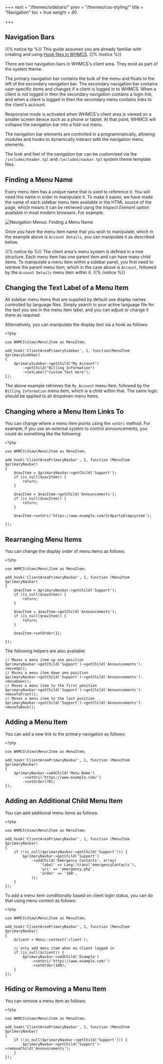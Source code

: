 +++
next = "/themes/sidebars/"
prev = "/themes/css-styling/"
title = "Navigation"
toc = true
weight = 40

+++

## Navigation Bars

{{% notice tip %}}
This guide assumes you are already familiar with creating and using [Hook files in WHMCS](/hooks/).
{{% /notice %}}

There are two navigation bars in WHMCS's client area. They exist as part of the system theme.

The primary navigation bar contains the bulk of the menu and floats to the left of the secondary navigation bar. The secondary navigation bar contains user-specific items and changes if a client is logged in to WHMCS. When a client is not logged in then the secondary navigation contains a login link, and when a client is logged in then the secondary menu contains links to the client's account.

Responsive mode is activated when WHMCS's client area is viewed on a smaller screen device such as a phone or tablet. At that point, WHMCS will collapse the navigation bar into a fold-out menu.

The navigation bar elements are controlled in a programmatically, allowing modules and hooks to dynamically interact with the navigation menu elements.

The look and feel of the navigation bar can be customised via the `/includes/header.tpl` and `/includes/navbar.tpl` system theme template files.

## Finding a Menu Name

Every menu item has a unique name that is used to reference it. You will need this name in order to manipulate it. To make it easier, we have made the name of each sidebar menu item available in the HTML source of the page, which means it can be retrieved using the *Inspect Element* option available in most modern browsers. For example:

![Navigation Menus: Finding a Menu Name](menus-find-name.png)

Once you have the menu item name that you wish to manipulate, which in the example above is `Account Details`, you can manipulate it as described below.

{{% notice tip %}}
The client area's menu system is defined in a tree structure. Each menu item has one parent item and can have many child items. To manipulate a menu item within a sidebar panel, you first need to retrieve the parent menu item, which in the case above is `Account`, followed by the `Account Details` menu item within it.
{{% /notice %}}

## Changing the Text Label of a Menu Item

All sidebar menu items that are supplied by default use display names controlled by language files. Simply search in your active language file for the text you see in the menu item label, and you can adjust or change it there as required.

Alternatively, you can manipulate the display text via a hook as follows:

```
<?php

use WHMCS\View\Menu\Item as MenuItem;

add_hook('ClientAreaPrimarySidebar', 1, function(MenuItem $primarySidebar)
{
    $primarySidebar->getChild("My Account")
        ->getChild("Billing Information")
        ->setLabel("Custom Text Here");
});
```

The above example retrieves the `My Account` menu item, followed by the `Billing Information` menu item, which is a child within that. The same logic should be applied to all dropdown menu items.

## Changing where a Menu Item Links To

You can change where a menu item points using the `setUri` method. For example, if you use an external system to control announcements, you could do something like the following:

```
<?php

use WHMCS\View\Menu\Item as MenuItem;

add_hook('ClientAreaPrimaryNavbar', 1, function (MenuItem $primaryNavbar)
{
    $navItem = $primaryNavbar->getChild('Support');
    if (is_null($navItem)) {
        return;
    }

    $navItem = $navItem->getChild('Announcements');
    if (is_null($navItem)) {
        return;
    }

    $navItem->setUri('https://www.example.com/3rdpartyblogsystem');

});
```

## Rearranging Menu Items

You can change the display order of menu items as follows:

```
<?php

use WHMCS\View\Menu\Item as MenuItem;

add_hook('ClientAreaPrimaryNavbar', 1, function (MenuItem $primaryNavbar)
{
    $navItem = $primaryNavbar->getChild('Support');
    if (is_null($navItem)) {
        return;
    }

    $navItem = $navItem->getChild('Announcements');
    if (is_null($navItem)) {
        return;
    }

    $navItem->setOrder(1);

});
```

The following helpers are also available:

```
// Moves a menu item up one position
$primaryNavbar->getChild('Support')->getChild('Announcements')->moveUp();
// Moves a menu item down one position
$primaryNavbar->getChild('Support')->getChild('Announcements')->moveDown();
// Moves a menu item to the first position
$primaryNavbar->getChild('Support')->getChild('Announcements')->moveToFront();
// Moves a menu item to the last position
$primaryNavbar->getChild('Support')->getChild('Announcements')->moveToBack();
```

## Adding a Menu Item

You can add a new link to the primary navigation as follows:

```
<?php

use WHMCS\View\Menu\Item as MenuItem;

add_hook('ClientAreaPrimaryNavbar', 1, function (MenuItem $primaryNavbar)
{
    $primaryNavbar->addChild('Menu Name')
        ->setUri('https://www.example.com/')
        ->setOrder(70);
});
```

## Adding an Additional Child Menu Item

You can add additional menu items as follows:

```
<?php

use WHMCS\View\Menu\Item as MenuItem;

add_hook('ClientAreaPrimaryNavbar', 1, function (MenuItem $primaryNavbar)
{
    if (!is_null($primaryNavbar->getChild('Support'))) {
        $primaryNavbar->getChild('Support')
            ->addChild('Emergency Contacts', array(
                'label' => Lang::trans('emergencyContacts'),
                'uri' => 'emergency.php',
                'order' => '100',
            ));
    }
});
```

To add a menu item conditionally based on client login status, you can do that using menu context as follows:

```
<?php

use WHMCS\View\Menu\Item as MenuItem;

add_hook('ClientAreaPrimaryNavbar', 1, function (MenuItem $primaryNavbar)
{
    $client = Menu::context('client');

    // only add menu item when no client logged in
    if (is_null($client)) {
        $primaryNavbar->addChild('Example')
            ->setUri('https://www.example.com/')
            ->setOrder(100);
    }
});
```

## Hiding or Removing a Menu Item

You can remove a menu item as follows:

```
<?php

use WHMCS\View\Menu\Item as MenuItem;

add_hook('ClientAreaPrimaryNavbar', 1, function (MenuItem $primaryNavbar)
{
    if (!is_null($primaryNavbar->getChild('Support'))) {
        $primaryNavbar->getChild('Support')->removeChild('Announcements');
    }
});
```
